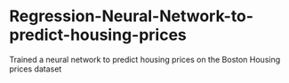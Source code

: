 # Regression-Neural-Network-to-predict-housing-prices
Trained a neural network to predict housing prices on the Boston Housing prices dataset
